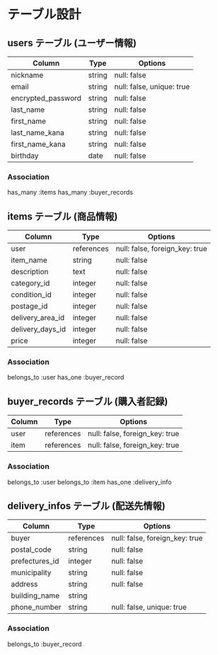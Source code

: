 # テーブル設計


## users テーブル (ユーザー情報)

| Column                  | Type       | Options                    |
| ----------------------- | ---------- | -------------------------- |
| nickname                | string     | null: false                |
| email                   | string     | null: false, unique: true  |
| encrypted_password      | string     | null: false                |
| last_name               | string     | null: false                |
| first_name              | string     | null: false                |
| last_name_kana          | string     | null: false                |
| first_name_kana         | string     | null: false                |
| birthday                | date       | null: false                |

### Association

 has_many :items
 has_many :buyer_records
 
## items テーブル (商品情報)

| Column                 | Type        | Options                         |
| ---------------------- | ----------- | ------------------------------- |
| user                   | references  | null: false, foreign_key: true  |
| item_name              | string      | null: false                     |
| description            | text        | null: false                     |
| category_id            | integer     | null: false                     |
| condition_id           | integer     | null: false                     |
| postage_id             | integer     | null: false                     |
| delivery_area_id       | integer     | null: false                     |
| delivery_days_id       | integer     | null: false                     |
| price                  | integer     | null: false                     |

### Association

belongs_to :user
has_one :buyer_record


## buyer_records テーブル (購入者記録)

| Column                 | Type        | Options                         |
| ---------------------- | ----------- | ------------------------------- |
| user                   | references  | null: false, foreign_key: true  |
| item                   | references  | null: false, foreign_key: true  |

### Association

belongs_to :user
belongs_to :item
has_one :delivery_info

## delivery_infos テーブル (配送先情報)

| Column                 | Type        | Options                         |
| ---------------------- | ----------- | ------------------------------- |
| buyer                  | references  | null: false, foreign_key: true  |
| postal_code            | string      | null: false                     |
| prefectures_id         | integer     | null: false                     |
| municipality           | string      | null: false                     |
| address                | string      | null: false                     |
| building_name          | string      |                                 | 
| phone_number           | string      | null: false, unique: true       |

### Association

 belongs_to :buyer_record